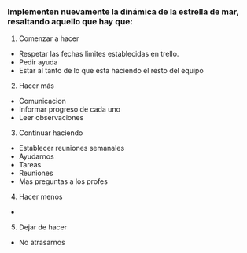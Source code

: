 ### Implementen nuevamente la dinámica de la estrella de mar, resaltando aquello que hay que:


1. Comenzar a hacer

 - Respetar las fechas limites establecidas en trello.
 - Pedir ayuda
 - Estar al tanto de lo que esta haciendo el resto del equipo


2. Hacer más

 - Comunicacion 
 - Informar progreso de cada uno 
 - Leer observaciones
  	

3. Continuar haciendo
 - Establecer reuniones semanales 
 - Ayudarnos 
 - Tareas 
 - Reuniones
 - Mas preguntas a los profes

4. Hacer menos
	
 - 


5. Dejar de hacer
 
 - No atrasarnos
